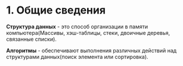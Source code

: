 # 1. Общие сведения

**Структура данных** - это способ организации в памяти компьютера(Массивы, хэш-таблицы,  стеки, двоичные деревья, связанные списки).

**Алгоритмы** - обеспечивают выполнения различных действий над структурами данных(поиск элемента или сортировка).